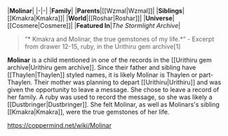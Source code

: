 |**Molinar**|
|-|-|
|**Family**|
|**Parents**|[[Wzmal\|Wzmal]]|
|**Siblings**|[[Kmakra\|Kmakra]]|
|**World**|[[Roshar\|Roshar]]|
|**Universe**|[[Cosmere\|Cosmere]]|
|**Featured In**|*The Stormlight Archive*|

>“* Kmakra and Molinar, the true gemstones of my life.*”
\- Excerpt from drawer 12-15, ruby, in the Urithiru gem archive[1]


**Molinar** is a child mentioned in one of the records in the [[Urithiru gem archive\|Urithiru gem archive]]. Since their father and sibling have [[Thaylen\|Thaylen]] styled names, it is likely Molinar is Thaylen or part-Thaylen.
Their mother was planning to depart [[Urithiru\|Urithiru]] and was given the opportunity to leave a message. She chose to leave a record of her family. A ruby was used to record the message, so she was likely a [[Dustbringer\|Dustbringer]].
She felt Molinar, as well as Molinars's sibling [[Kmakra\|Kmakra]], were the true gemstones of her life.



https://coppermind.net/wiki/Molinar